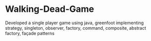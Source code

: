 # Walking-Dead-Game
Developed a single player game using java, greenfoot implementing strategy, singleton, observer, factory, command, composite, abstract factory, façade patterns
